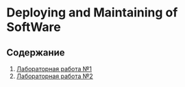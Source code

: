# Deploying and Maintaining of SoftWare

## Содержание
1. [Лабораторная работа №1](/1/README.md)
2. [Лабораторная работа №2](/2/README.md)